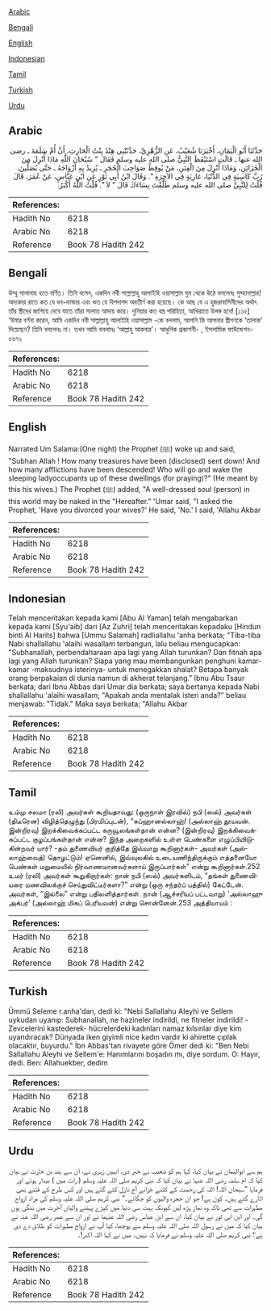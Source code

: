[Arabic](#arabic)

[Bengali](#bengali)

[English](#english)

[Indonesian](#indonesian)

[Tamil](#tamil)

[Turkish](#turkish)

[Urdu](#urdu)

## Arabic


<div dir="rtl" lang="ar" style={{fontSize:'larger',backgroundColor:'#f8f9fa',padding:20}}>
حَدَّثَنَا أَبُو الْيَمَانِ، أَخْبَرَنَا شُعَيْبٌ، عَنِ الزُّهْرِيِّ، حَدَّثَتْنِي هِنْدُ بِنْتُ الْحَارِثِ، أَنَّ أُمَّ سَلَمَةَ ـ رضى الله عنها ـ قَالَتِ اسْتَيْقَظَ النَّبِيُّ صلى الله عليه وسلم فَقَالَ ‏"‏ سُبْحَانَ اللَّهِ مَاذَا أُنْزِلَ مِنَ الْخَزَائِنِ، وَمَاذَا أُنْزِلَ مِنَ الْفِتَنِ، مَنْ يُوقِظُ صَوَاحِبَ الْحُجَرِ ـ يُرِيدُ بِهِ أَزْوَاجَهُ ـ حَتَّى يُصَلِّينَ، رُبَّ كَاسِيَةٍ فِي الدُّنْيَا، عَارِيَةٍ فِي الآخِرَةِ ‏"‏‏.‏ وَقَالَ ابْنُ أَبِي ثَوْرٍ عَنِ ابْنِ عَبَّاسٍ، عَنْ عُمَرَ، قَالَ قُلْتُ لِلنَّبِيِّ صلى الله عليه وسلم طَلَّقْتَ نِسَاءَكَ قَالَ ‏"‏ لاَ ‏"‏‏.‏ قُلْتُ اللَّهُ أَكْبَرُ‏.‏
</div>
<div style={{backgroundColor:'#f8f9fa',padding:20, marginBottom: 10}}><table> <thead> <tr> <th>References:</th> <th></th> </tr> </thead> <tbody><tr><td>Hadith No</td><td>6218</td></tr><tr><td>Arabic No</td><td>6218</td></tr><tr><td>Reference</td><td>Book 78 Hadith 242</td></tr></tbody></table></div>

## Bengali


<div dir="ltr" lang="bn" style={{fontSize:'larger',backgroundColor:'#f8f9fa',padding:20}}>
উম্মু সালামাহ হতে বর্ণিত। তিনি বলেন, একদিন নবী সাল্লাল্লাহু আলাইহি ওয়াসাল্লাম ঘুম থেকে উঠে বললেনঃ সুব্হানাল্লাহ! অদ্যকার রাতে কত যে ধন-ভান্ডার এবং কত যে বিপদাপদ অবতীর্ণ করা হয়েছে। কে আছ যে এ হুজরাবাসিনীদের অর্থাৎ তাঁর স্ত্রীদের জাগিয়ে দেবে যাতে তাঁরা সালাত আদায় করে। দুনিয়ার কত বস্ত্র পরিহিতা, আখিরাতে উলঙ্গ হবে! [১১৫] ‘উমার বর্ণনা করেন, আমি একদিন নবী সাল্লাল্লাহু আলাইহি ওয়াসাল্লাম -কে বললাম, আপনি কি আপনার স্ত্রীগণকে ‘তালাক’ দিয়েছেন? তিনি বললেনঃ না। তখন আমি বললামঃ ‘আল্লাহু আকবার’। আধুনিক প্রকাশনী- , ইসলামিক ফাউন্ডেশন- ৫৬৭২
</div>
<div style={{backgroundColor:'#f8f9fa',padding:20, marginBottom: 10}}><table> <thead> <tr> <th>References:</th> <th></th> </tr> </thead> <tbody><tr><td>Hadith No</td><td>6218</td></tr><tr><td>Arabic No</td><td>6218</td></tr><tr><td>Reference</td><td>Book 78 Hadith 242</td></tr></tbody></table></div>

## English


<div dir="ltr" lang="en" style={{fontSize:'larger',backgroundColor:'#f8f9fa',padding:20}}>
Narrated Um Salama:(One night) the Prophet (ﷺ) woke up and said, "Subhan Allah ! How many treasures have been (disclosed) sent down! And how many afflictions have been descended! Who will go and wake the sleeping ladyoccupants up of these dwellings (for praying)?" (He meant by this his wives.) The Prophet (ﷺ) added, "A well-dressed soul (person) in this world may be naked in the "Hereafter." 'Umar said, "I asked the Prophet, 'Have you divorced your wives?' He said, 'No.' I said, 'Allahu Akbar
</div>
<div style={{backgroundColor:'#f8f9fa',padding:20, marginBottom: 10}}><table> <thead> <tr> <th>References:</th> <th></th> </tr> </thead> <tbody><tr><td>Hadith No</td><td>6218</td></tr><tr><td>Arabic No</td><td>6218</td></tr><tr><td>Reference</td><td>Book 78 Hadith 242</td></tr></tbody></table></div>

## Indonesian


<div dir="ltr" lang="id" style={{fontSize:'larger',backgroundColor:'#f8f9fa',padding:20}}>
Telah menceritakan kepada kami [Abu Al Yaman] telah mengabarkan kepada kami [Syu'aib] dari [Az Zuhri] telah menceritakan kepadaku [Hindun binti Al Harits] bahwa [Ummu Salamah] radliallahu 'anha berkata; "Tiba-tiba Nabi shallallahu 'alaihi wasallam terbangun, lalu beliau mengucapkan: "Subhanallah, perbendaharaan apa lagi yang Allah turunkan? Dan fitnah apa lagi yang Allah turunkan? Siapa yang mau membangunkan penghuni kamar-kamar -maksudnya isterinya- untuk menegakkan shalat? Betapa banyak orang berpakaian di dunia namun di akherat telanjang." Ibnu Abu Tsaur berkata; dari Ibnu Abbas dari Umar dia berkata; saya bertanya kepada Nabi shallallahu 'alaihi wasallam; "Apakah anda mentalak isteri anda?" beliau menjawab: "Tidak." Maka saya berkata; "Allahu Akbar
</div>
<div style={{backgroundColor:'#f8f9fa',padding:20, marginBottom: 10}}><table> <thead> <tr> <th>References:</th> <th></th> </tr> </thead> <tbody><tr><td>Hadith No</td><td>6218</td></tr><tr><td>Arabic No</td><td>6218</td></tr><tr><td>Reference</td><td>Book 78 Hadith 242</td></tr></tbody></table></div>

## Tamil


<div dir="ltr" lang="ta" style={{fontSize:'larger',backgroundColor:'#f8f9fa',padding:20}}>
உம்மு சலமா (ரலி) அவர்கள் கூறியதாவது: (ஒருநாள் இரவில்) நபி (ஸல்) அவர்கள் (திடீரென) விழித்தெழுந்து (பிரமிப்புடன்), “சுப்ஹானல்லாஹ்! (அல்லாஹ் தூயவன். இன்றிரவு) இறக்கிவைக்கப்பட்ட கருவூலங்கள்தான் என்ன? (இன்றிரவு) இறக்கிவைக்கப்பட்ட குழப்பங்கள்தான் என்ன? இந்த அறைகளில் உள்ள பெண்களை எழுப்பிவிடுகின்றவர் யார்? -தம் துணைவியர் குறித்தே இவ்வாறு கூறினார்கள்- அவர்கள் (அல்லாஹ்வைத்) தொழட்டும்! ஏனெனில், இவ்வுலகில் உடையணிந்திருக்கும் எத்தனையோ பெண்கள் மறுமையில் நிர்வாணமானவர்களாய் இருப்பார்கள்” என்று கூறினார்கள்.252 உமர் (ரலி) அவர்கள் கூறுகிறார்கள்: நான் நபி (ஸல்) அவர்களிடம், “தங்கள் துணைவியரை மணவிலக்குச் செய்துவிட்டீர்களா?” என்று (ஒரு சந்தர்ப் பத்தில்) கேட்டேன். அவர்கள், “இல்லை” என்று பதிலளித்தார்கள். நான் (ஆச்சரியப் பட்டவாறு) ‘அல்லாஹு அக்பர்’ (அல்லாஹ் மிகப் பெரியவன்) என்று சொன்னேன்.253 அத்தியாயம் :
</div>
<div style={{backgroundColor:'#f8f9fa',padding:20, marginBottom: 10}}><table> <thead> <tr> <th>References:</th> <th></th> </tr> </thead> <tbody><tr><td>Hadith No</td><td>6218</td></tr><tr><td>Arabic No</td><td>6218</td></tr><tr><td>Reference</td><td>Book 78 Hadith 242</td></tr></tbody></table></div>

## Turkish


<div dir="ltr" lang="tr" style={{fontSize:'larger',backgroundColor:'#f8f9fa',padding:20}}>
Ümmü Seleme r.anha'dan, dedi ki: "Nebi Sallallahu Aleyhi ve Sellem uykudan uyanıp: Subhanallah, ne hazineler indirildi, ne fitneler indirildi! -Zevcelerini kastederek- hücrelerdeki kadınları namaz kılsınlar diye kim uyandıracak? Dünyada iken giyimli nice kadın vardır ki ahirette çıplak olacaktır, buyurdu." İbn Abbas'tan rivayete göre Ömer dedi ki: "Ben Nebi Sallallahu Aleyhi ve Sellem'e: Hanımlarını boşadın mı, diye sordum. O: Hayır, dedi. Ben: Allahuekber, dedim
</div>
<div style={{backgroundColor:'#f8f9fa',padding:20, marginBottom: 10}}><table> <thead> <tr> <th>References:</th> <th></th> </tr> </thead> <tbody><tr><td>Hadith No</td><td>6218</td></tr><tr><td>Arabic No</td><td>6218</td></tr><tr><td>Reference</td><td>Book 78 Hadith 242</td></tr></tbody></table></div>

## Urdu


<div dir="rtl" lang="ur" style={{fontSize:'larger',backgroundColor:'#f8f9fa',padding:20}}>
ہم سے ابوالیمان نے بیان کیا، کہا ہم کو شعیب نے خبر دی، انہیں زہری نے، ان سے ہند بن حارث نے بیان کیا کہ ام سلمہ رضی اللہ عنہا نے بیان کیا کہ نبی کریم صلی اللہ علیہ وسلم ( رات میں ) بیدار ہوئے اور فرمایا ”سبحان اللہ! اللہ کی رحمت کے کتنے خزانے آج نازل کئے گئے ہیں اور کس طرح کے فتنے بھی اتارے گئے ہیں۔ کون ہے! جو ان حجرہ والیوں کو جگائے۔“ نبی کریم صلی اللہ علیہ وسلم کی مراد ازواج مطہرات سے تھی تاکہ وہ نماز پڑھ لیں کیونکہ بہت سی دنیا میں کپڑے پہننے والیاں آخرت میں ننگی ہوں گی۔ اور ابن ابی ثور نے بیان کیا، ان سے ابن عباس رضی اللہ عنہما نے اور ان سے عمر رضی اللہ عنہ نے بیان کیا کہ میں نے رسول اللہ صلی اللہ علیہ وسلم سے پوچھا، کیا آپ نے ازواج مطہرات کو طلاق دے دی ہے؟ نبی کریم صلی اللہ علیہ وسلم نے فرمایا کہ نہیں۔ میں نے کہا اللہ اکبر!۔
</div>
<div style={{backgroundColor:'#f8f9fa',padding:20, marginBottom: 10}}><table> <thead> <tr> <th>References:</th> <th></th> </tr> </thead> <tbody><tr><td>Hadith No</td><td>6218</td></tr><tr><td>Arabic No</td><td>6218</td></tr><tr><td>Reference</td><td>Book 78 Hadith 242</td></tr></tbody></table></div>